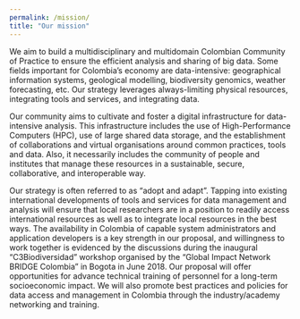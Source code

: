 ```yaml
---
permalink: /mission/
title: "Our mission"
---
```


We aim to build a multidisciplinary and multidomain Colombian Community of Practice to ensure the efficient analysis and sharing of big data. Some fields important for Colombia’s economy are data-intensive: geographical information systems, geological modelling, biodiversity genomics, weather forecasting, etc. Our strategy leverages always-limiting physical resources, integrating tools and services, and integrating data.

Our community aims to cultivate and foster a digital infrastructure for data-intensive analysis. This infrastructure includes the use of High-Performance Computers (HPC), use of large shared data storage, and the establishment of collaborations and virtual organisations around common practices, tools and data. Also, it necessarily includes the community of people and institutes that manage these resources in a sustainable, secure, collaborative, and interoperable way.

Our strategy is often referred to as “adopt and adapt”. Tapping into existing international developments of tools and services for data management and analysis will ensure that local researchers are in a position to readily access international resources as well as to integrate local resources in the best ways. The availability in Colombia of capable system administrators and application developers is a key strength in our proposal, and willingness to work together is evidenced by the discussions during the inaugural “C3Biodiversidad” workshop organised by the “Global Impact Network BRIDGE Colombia” in Bogota in June 2018. Our proposal will offer opportunities for advance technical training of personnel for a long-term socioeconomic impact. We will also promote best practices and policies for data access and management in Colombia through the industry/academy networking and training.
